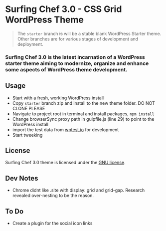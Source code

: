 # Surfing Chef 3.0 - CSS Grid WordPress Theme

> The `starter` branch ~~is~~ will be a stable blank WordPress Starter theme. Other branches are for various stages of development and deployment.

###  Surfing Chef 3.0 is the latest incarnation of a WordPress starter theme aiming to modernize, organize and enhance some aspects of WordPress theme development.

## Usage
- Start with a fresh, working WordPress install   
- Copy `starter` branch zip and install to the new theme folder.  DO NOT CLONE PLEASE   
- Navigate to project root in terminal and install packages, `npm install`   
- Change browserSync proxy path in gulpfile.js (line 29) to point to the WordPress install  
- import the test data from [wptest.io](http://wptest.io/) for development  
- Start tweeking  

## License
Surfing Chef 3.0 theme is licensed under the [GNU license](https://www.gnu.org/licenses/old-licenses/gpl-2.0.html).  

## Dev Notes
- Chrome didnt like .site with display: grid and grid-gap.  Research revealed over-nesting to be the reason.  

## To Do  
- Create a plugin for the social icon links